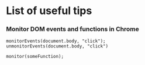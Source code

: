# List of useful tips

### Monitor DOM events and functions in Chrome
```
monitorEvents(document.body, "click");
unmonitorEvents(document.body, "click")
```
```
monitor(someFunction);
```
